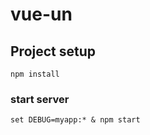 # vue-un

## Project setup
```
npm install
```

### start server
```
set DEBUG=myapp:* & npm start
```
